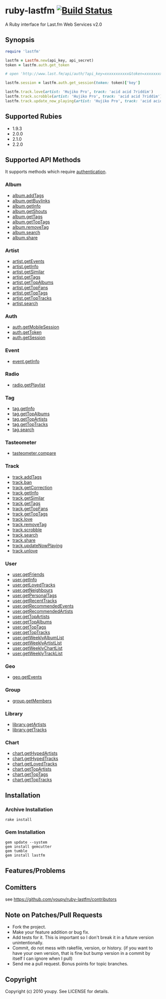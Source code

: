 # ruby-lastfm [![Build Status](https://secure.travis-ci.org/youpy/ruby-lastfm.png?branch=master)](http://travis-ci.org/youpy/ruby-lastfm)

A Ruby interface for Last.fm Web Services v2.0

## Synopsis

```ruby
require 'lastfm'

lastfm = Lastfm.new(api_key, api_secret)
token = lastfm.auth.get_token

# open 'http://www.last.fm/api/auth/?api_key=xxxxxxxxxxx&token=xxxxxxxx' and grant the application

lastfm.session = lastfm.auth.get_session(token: token)['key']

lastfm.track.love(artist: 'Hujiko Pro', track: 'acid acid 7riddim')
lastfm.track.scrobble(artist: 'Hujiko Pro', track: 'acid acid 7riddim')
lastfm.track.update_now_playing(artist: 'Hujiko Pro', track: 'acid acid 7riddim')
```

## Supported Rubies

* 1.9.3
* 2.0.0
* 2.1.0
* 2.2.0

## Supported API Methods

It supports methods which require [authentication](http://www.last.fm/api/authentication).

### Album

* [album.addTags](http://www.last.fm/api/show/album.addTags)
* [album.getBuylinks](http://www.last.fm/api/show/album.getBuylinks)
* [album.getInfo](http://www.last.fm/api/show?service=290)
* [album.getShouts](http://www.last.fm/api/show/album.getShouts)
* [album.getTags](http://www.last.fm/api/show/album.getTags)
* [album.getTopTags](http://www.last.fm/api/show/album.getTopTags)
* [album.removeTag](http://www.last.fm/api/show/album.removeTag)
* [album.search](http://www.last.fm/api/show/album.search)
* [album.share](http://www.last.fm/api/show/album.share)

### Artist

* [artist.getEvents](http://www.last.fm/api/show?service=117)
* [artist.getInfo](http://www.last.fm/api/show?service=267)
* [artist.getSimilar](http://www.last.fm/api/show?service=267)
* [artist.getTags](http://www.last.fm/api/show?service=267)
* [artist.getTopAlbums](http://www.last.fm/api/show/artist.getTopAlbums)
* [artist.getTopFans](http://www.last.fm/api/show/artist.getTopFans)
* [artist.getTopTags](http://www.last.fm/api/show/artist.getTopTags)
* [artist.getTopTracks](http://www.last.fm/api/show/artist.getTopTracks)
* [artist.search](http://www.last.fm/api/show/artist.search)

### Auth

* [auth.getMobileSession](http://www.last.fm/api/show?service=266)
* [auth.getToken](http://www.last.fm/api/show?service=265)
* [auth.getSession](http://www.last.fm/api/show?service=125)

### Event

* [event.getInfo](http://www.last.fm/api/show/event.getInfo)

### Radio

* [radio.getPlaylist](http://www.last.fm/api/show/radio.getPlaylist)

### Tag

* [tag.getInfo](http://www.last.fm/api/show/tag.getInfo)
* [tag.getTopAlbums](http://www.last.fm/api/show/tag.getTopAlbums)
* [tag.getTopArtists](http://www.last.fm/api/show/tag.getTopArtists)
* [tag.getTopTracks](http://www.last.fm/api/show/tag.getTopTracks)
* [tag.search](http://www.last.fm/api/show/tag.search)

### Tasteometer

* [tasteometer.compare](http://www.last.fm/api/show/tasteometer.compare)

### Track

* [track.addTags](http://www.last.fm/api/show?service=304)
* [track.ban](http://www.last.fm/api/show?service=261)
* [track.getCorrection](http://www.last.fm/api/show?service=447)
* [track.getInfo](http://www.last.fm/api/show?service=356)
* [track.getSimilar](http://www.last.fm/api/show?service=319)
* [track.getTags](http://www.last.fm/api/show?service=320)
* [track.getTopFans](http://www.last.fm/api/show?service=312)
* [track.getTopTags](http://www.last.fm/api/show?service=289)
* [track.love](http://www.last.fm/api/show?service=260)
* [track.removeTag](http://www.last.fm/api/show?service=316)
* [track.scrobble](http://www.last.fm/api/show?service=443)
* [track.search](http://www.last.fm/api/show?service=286)
* [track.share](http://www.last.fm/api/show?service=305)
* [track.updateNowPlaying](http://www.last.fm/api/show?service=454)
* [track.unlove](http://www.last.fm/api/show/track.unlove)

### User

* [user.getFriends](http://www.last.fm/api/show?service=263)
* [user.getInfo](http://www.last.fm/api/show?service=344)
* [user.getLovedTracks](http://www.last.fm/api/show/user.getLovedTracks)
* [user.getNeighbours](http://www.last.fm/api/show?service=264)
* [user.getPersonalTags](http://www.last.fm/api/show/user.getPersonalTags)
* [user.getRecentTracks](http://www.last.fm/api/show?service=278)
* [user.getRecommendedEvents](http://www.last.fm/api/show/user.getRecommendedEvents)
* [user.getRecommendedArtists](http://www.last.fm/api/show/user.getRecommendedArtists)
* [user.getTopArtists](http://www.last.fm/api/show/user.getTopArtists)
* [user.getTopAlbums](http://www.last.fm/api/show/user.getTopAlbums)
* [user.getTopTags](http://www.last.fm/api/show/user.getTopTags)
* [user.getTopTracks](http://www.last.fm/api/show/user.getTopTracks)
* [user.getWeeklyAlbumList](http://www.last.fm/api/show/user.getWeeklyAlbumChart)
* [user.getWeeklyArtistList](http://www.last.fm/api/show/user.getWeeklyArtistChart)
* [user.getWeeklyChartList](http://www.last.fm/api/show/group.getWeeklyChartList)
* [user.getWeeklyTrackList](http://www.last.fm/api/show/user.getWeeklyTrackChart)

### Geo

* [geo.getEvents](http://www.last.fm/api/show?service#270)

### Group

* [group.getMembers](http://www.last.fm/api/show/group.getMembers)

### Library

* [library.getArtists](http://www.last.fm/api/show?service#322)
* [library.getTracks](http://www.last.fm/api/show/library.getTracks)

### Chart

* [chart.getHypedArtists](http://www.last.fm/api/show/chart.getHypedArtists)
* [chart.getHypedTracks](http://www.last.fm/api/show/chart.getHypedTracks)
* [chart.getLovedTracks](http://www.last.fm/api/show/chart.getLovedTracks)
* [chart.getTopArtists](http://www.last.fm/api/show/chart.getTopArtists)
* [chart.getTopTags](http://www.last.fm/api/show/chart.getTopTags)
* [chart.getTopTracks](http://www.last.fm/api/show/chart.getTopTracks)

## Installation

### Archive Installation

```
rake install
```

### Gem Installation

```
gem update --system
gem install gemcutter
gem tumble
gem install lastfm
```

## Features/Problems

## Comitters

see https://github.com/youpy/ruby-lastfm/contributors 

## Note on Patches/Pull Requests

* Fork the project.
* Make your feature addition or bug fix.
* Add tests for it. This is important so I don't break it in a
  future version unintentionally.
* Commit, do not mess with rakefile, version, or history.
  (if you want to have your own version, that is fine but bump version in a commit by itself I can ignore when I pull)
* Send me a pull request. Bonus points for topic branches.

## Copyright

Copyright (c) 2010 youpy. See LICENSE for details.
